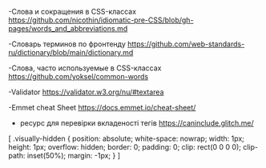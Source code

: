 -Слова и сокращения в CSS-классах https://github.com/nicothin/idiomatic-pre-CSS/blob/gh-pages/words_and_abbreviations.md

-Словарь терминов по фронтенду https://github.com/web-standards-ru/dictionary/blob/main/dictionary.md

-Слова, часто используемые в CSS-классах https://github.com/yoksel/common-words

-Validator https://validator.w3.org/nu/#textarea

-Emmet cheat Sheet https://docs.emmet.io/cheat-sheet/

- ресурс для перевірки вкладеності тегів https://caninclude.glitch.me/


[
.visually-hidden {
	position: absolute;
	white-space: nowrap;
	width: 1px;
	height: 1px;
	overflow: hidden;
	border: 0;
	padding: 0;
	clip: rect(0 0 0 0);
	clip-path: inset(50%);
	margin: -1px;
}
]
